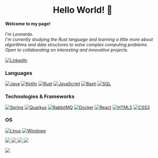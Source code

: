 <h1 align="center">Hello World! 👋</h1>

<p align="left">
    <b>Welcome to my page!</b><br><br>
    <i>
        I'm Leonardo.<br>
        I'm currently studying the Rust language and learning a little more about algorithms and data structures to solve complex computing problems.<br>
        Open to collaborating on interesting and innovative projects.<br>
    </i><br>
    <a href="https://www.linkedin.com/in/leonardo-golfeto-a863b6186/">
        <img src="https://img.shields.io/badge/LinkedIn-blue?style=flat-square&logo=linkedin" alt="LinkedIn">
    </a>
</p>

### Languages
[![Java](https://img.shields.io/badge/java-black?style=for-the-badge&logo=openjdk)](https://github.com/leonardogolfeto)
[![Kotlin](https://img.shields.io/badge/kotlin-black?style=for-the-badge&logo=kotlin)](https://github.com/leonardogolfeto)
[![Rust](https://img.shields.io/badge/rust-black?style=for-the-badge&logo=rust)](https://github.com/leonardogolfeto)
[![JavaScript](https://img.shields.io/badge/javascript-black?style=for-the-badge&logo=javascript)](https://github.com/leonardogolfeto)
[![Bash](https://img.shields.io/badge/bash-black?style=for-the-badge&logo=gnu-bash&logoColor=white)](https://github.com/leonardogolfeto)
[![SQL](https://img.shields.io/badge/sql-black?style=for-the-badge&logo=mysql)](https://github.com/leonardogolfeto)


### Technologies & Frameworks
[![Spring](https://img.shields.io/badge/spring-black?style=for-the-badge&logo=spring)](https://github.com/leonardogolfeto)
[![Quarkus](https://img.shields.io/badge/quarkus-black?style=for-the-badge&logo=quarkus)](https://github.com/leonardogolfeto)
[![RabbitMQ](https://img.shields.io/badge/rabbitmq-black?style=for-the-badge&logo=rabbitmq)](https://github.com/leonardogolfeto)
[![Docker](https://img.shields.io/badge/docker-black?style=for-the-badge&logo=docker)](https://github.com/leonardogolfeto)
[![React](https://img.shields.io/badge/react-black?style=for-the-badge&logo=react)](https://github.com/leonardogolfeto)
[![HTML5](https://img.shields.io/badge/html5-black?style=for-the-badge&logo=html5)](https://github.com/leonardogolfeto)
[![CSS3](https://img.shields.io/badge/css3-black?style=for-the-badge&logo=css3)](https://github.com/leonardogolfeto)

### OS
[![Linux](https://img.shields.io/badge/linux-black?style=for-the-badge&logo=Linux)](https://github.com/leonardogolfeto)
[![Windows](https://img.shields.io/badge/Windows-black?style=for-the-badge&logo=Windows)](https://github.com/leonardogolfeto)

<p align="left">
  <a href="https://github.com/leonardogolfeto">
    <img src="http://github-profile-summary-cards.vercel.app/api/cards/profile-details?username=leonardogolfeto&theme=discord_old_blurple" />
  </a>
  <a href="https://github.com/leonardogolfeto">
    <img src="https://github-readme-streak-stats.herokuapp.com/?user=leonardogolfeto&hide_border=true&card_width=338&theme=discord_old_blurple" />
  </a>
  <a href="https://github.com/leonardogolfeto">
    <img src="http://github-profile-summary-cards.vercel.app/api/cards/stats?username=leonardogolfeto&theme=discord_old_blurple" />
  </a>
  <a href="https://github.com/leonardogolfeto">
    <img src="http://github-profile-summary-cards.vercel.app/api/cards/repos-per-language?username=leonardogolfeto&theme=discord_old_blurple" />
  </a>
</p>

<p align="left">
  <a href="https://github.com/leonardogolfeto">
    <img src="https://komarev.com/ghpvc/?username=leonardogolfeto&color=blue&style=flat)" />
  </a>
</p>
<!--

- 🔭 I’m currently working on ...
- 🌱 I’m currently learning ...
- 👯 I’m looking to collaborate on ...
- 🤔 I’m looking for help with ...
- 💬 Ask me about ...
- 📫 How to reach me: ...
- 😄 Pronouns: ...
- ⚡ Fun fact: ...
-->
